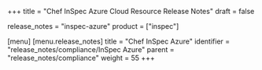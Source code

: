 +++
title = "Chef InSpec Azure Cloud Resource Release Notes"
draft = false

release_notes = "inspec-azure"
product = ["inspec"]

[menu]
  [menu.release_notes]
    title = "Chef InSpec Azure"
    identifier = "release_notes/compliance/InSpec Azure"
    parent = "release_notes/compliance"
    weight = 55
+++
